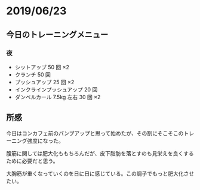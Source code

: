 # 2019/06/23

## 今日のトレーニングメニュー

### 夜

- シットアップ 50 回 ×2
- クランチ 50 回
- プッシュアップ 25 回 ×2
- インクラインプッシュアップ 20 回
- ダンベルカール 7.5kg 左右 30 回 ×2

## 所感

今日はコンカフェ前のパンプアップと思って始めたが、その割にそこそこのトレーニング強度になった。

腹筋に関しては肥大化ももちろんだが、皮下脂肪を落とすのも見栄えを良くするために必要だと思う。

大胸筋が重くなっていくのを日に日に感じている。この調子でもっと肥大化させたい。

